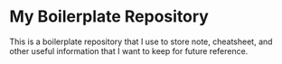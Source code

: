 # My Boilerplate Repository
This is a boilerplate repository that I use to store note, cheatsheet, and other useful information that I want to keep for future reference.